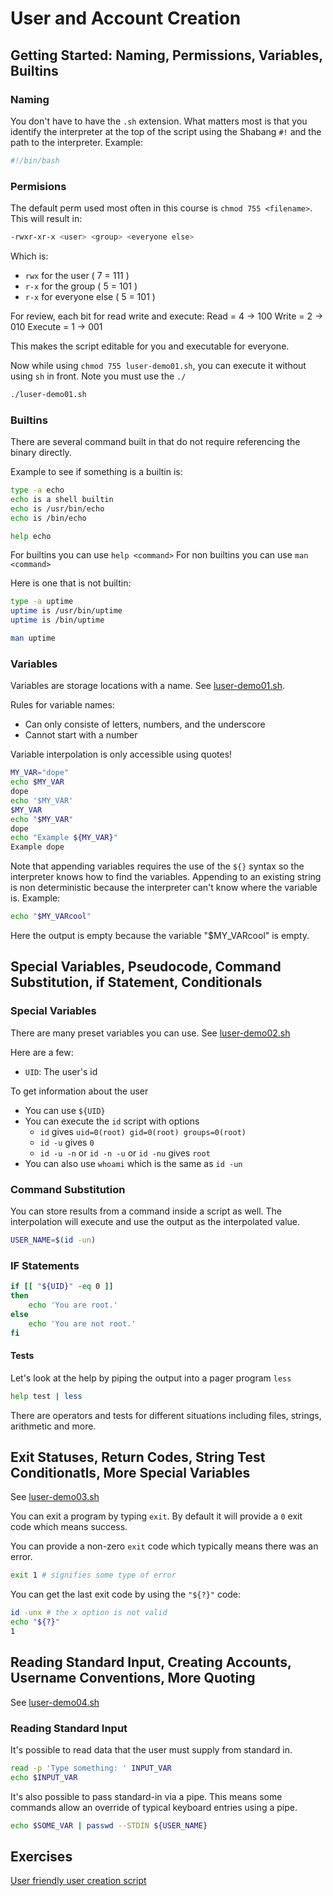 # User and Account Creation

## Getting Started: Naming, Permissions, Variables, Builtins

### Naming

You don't have to have the `.sh` extension. What matters most is that you identify the interpreter at the top of the script using the Shabang `#!` and the path to the interpreter. Example:

```bash
#!/bin/bash
```

### Permisions

The default perm used most often in this course is `chmod 755 <filename>`. This will result in:

```bash
-rwxr-xr-x <user> <group> <everyone else>
```

Which is:
- `rwx` for the user ( 7 = 111 )
- `r-x` for the group ( 5 = 101 )
- `r-x` for everyone else ( 5 = 101 )

For review, each bit for read write and execute:
Read = 4 -> 100
Write = 2 -> 010
Execute = 1 -> 001

This makes the script editable for you and executable for everyone.

Now while using `chmod 755 luser-demo01.sh`, you can execute it without using `sh` in front. Note you must use the `./`

```bash
./luser-demo01.sh
```

### Builtins

There are several command built in that do not require referencing the binary directly.

Example to see if something is a builtin is:

```bash
type -a echo
echo is a shell builtin
echo is /usr/bin/echo
echo is /bin/echo

help echo
```

For builtins you can use `help <command>`
For non builtins you can use `man <command>`

Here is one that is not builtin:

```bash
type -a uptime
uptime is /usr/bin/uptime
uptime is /bin/uptime

man uptime
```

### Variables

Variables are storage locations with a name. See [luser-demo01.sh](./../machine-data/linux-course-image-1/luser-demo01.sh).

Rules for variable names:

- Can only consiste of letters, numbers, and the underscore
- Cannot start with a number

Variable interpolation is only accessible using quotes!

```bash
MY_VAR="dope"
echo $MY_VAR
dope
echo '$MY_VAR'
$MY_VAR
echo "$MY_VAR"
dope
echo "Example ${MY_VAR}"
Example dope
```

Note that appending variables requires the use of the `${}` syntax so the interpreter knows how to find the variables. Appending to an existing string is non deterministic because the interpreter can't know where the variable is. Example:

```bash
echo "$MY_VARcool"

```

Here the output is empty because the variable "$MY_VARcool" is empty.

## Special Variables, Pseudocode, Command Substitution, if Statement, Conditionals

### Special Variables

There are many preset variables you can use.
See [luser-demo02.sh](./../machine-data/linux-course-image-1/luser-demo02.sh)

Here are a few:

- `UID`: The user's id

To get information about the user

- You can use `${UID}`
- You can execute the `id` script with options
    - `id` gives `uid=0(root) gid=0(root) groups=0(root)`
    - `id -u` gives `0`
    - `id -u -n` or `id -n -u` or `id -nu` gives `root`
- You can also use `whoami` which is the same as `id -un`

### Command Substitution

You can store results from a command inside a script as well. The interpolation will execute and use the output as the interpolated value.

```bash
USER_NAME=$(id -un)
```

### IF Statements

```bash
if [[ "${UID}" -eq 0 ]]
then 
    echo 'You are root.'
else
    echo 'You are not root.'
fi
```

#### Tests

Let's look at the help by piping the output into a pager program `less`

```bash
help test | less
```

There are operators and tests for different situations including files, strings, arithmetic and more.


## Exit Statuses, Return Codes, String Test Conditionatls, More Special Variables

See [luser-demo03.sh](./../machine-data/linux-course-image-1/luser-demo03.sh)

You can exit a program by typing `exit`. By default it will provide a `0` exit code which means success.

You can provide a non-zero `exit` code which typically means there was an error.

```bash
exit 1 # signifies some type of error
```

You can get the last exit code by using the `"${?}"` code:

```bash
id -unx # the x option is not valid
echo "${?}"
1
```

## Reading Standard Input, Creating Accounts, Username Conventions, More Quoting

See [luser-demo04.sh](./../machine-data/linux-course-image-1/luser-demo04.sh)

### Reading Standard Input

It's possible to read data that the user must supply from standard in.

```bash
read -p 'Type something: ' INPUT_VAR
echo $INPUT_VAR
```

It's also possible to pass standard-in via a pipe. This means some commands allow an override of typical keyboard entries using a pipe.

```bash
echo $SOME_VAR | passwd --STDIN ${USER_NAME}
```

## Exercises

[User friendly user creation script](./../machine-data/linux-course-image-1/add-local-user.sh)
